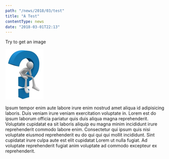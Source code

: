 ```yaml
---
path: "/news/2018/03/test"
title: "A Test"
contentType: news
date: "2018-03-01T22:13"
---
```


Try to get an image

![alt-text](placeholder.jpg)

Ipsum tempor enim aute labore irure enim nostrud amet aliqua id adipisicing laboris. Duis veniam irure veniam exercitation voluptate in. Lorem est do ipsum laborum officia pariatur quis duis aliqua magna reprehenderit. Voluptate cupidatat ea sit laboris aliquip eu magna minim incididunt irure reprehenderit commodo labore enim. Consectetur qui ipsum quis nisi voluptate eiusmod reprehenderit eu do qui qui qui mollit incididunt. Sint cupidatat irure culpa aute est elit cupidatat Lorem ut nulla fugiat. Ad voluptate reprehenderit fugiat anim voluptate ad commodo excepteur ex reprehenderit.